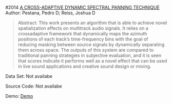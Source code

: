 #2014 [A CROSS-ADAPTIVE DYNAMIC SPECTRAL PANNING TECHNIQUE](https://www.eecs.qmul.ac.uk/~josh/documents/2014/Pestana%20Reiss%20-%20DAFx%20-%202014.pdf)
Author: Pestana, Pedro D; Reiss, Joshua D
>Abstract: This work presents an algorithm that is able to achieve novel spatialization effects on multitrack audio signals. It relies on a crossadaptive framework that dynamically maps the azimuth positions of each track’s time-frequency bins with the goal of reducing masking between source signals by dynamically separating them across space. The outputs of this system are compared to traditional panning strategies in subjective evaluation, and it is seen that scores indicate it performs well as a novel effect that can be used in live sound applications and creative sound design or mixing.

Data Set: Not availabe

Source Code: Not availabe

Demo: [Demo](http://www.stereosonic.org/phd/specPanning/)


